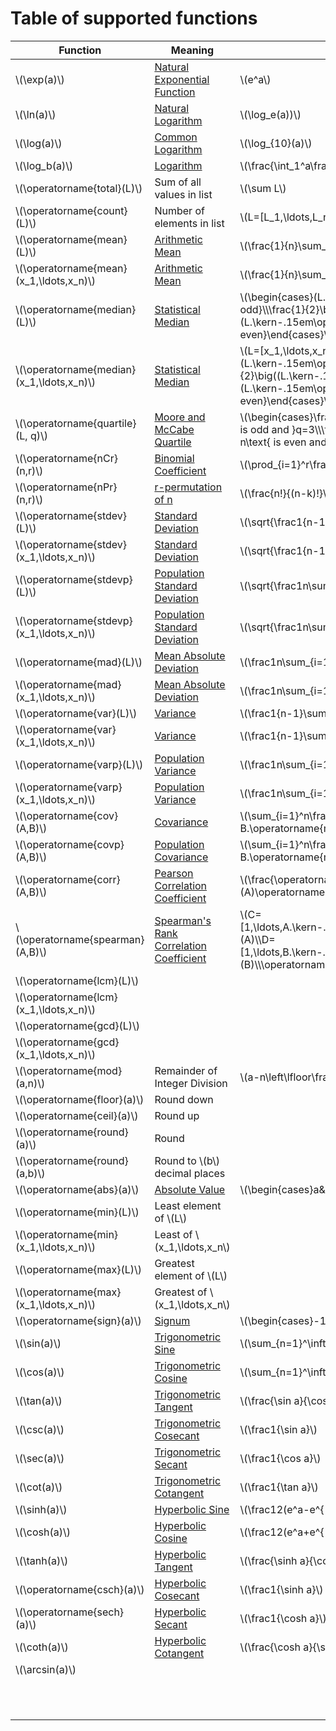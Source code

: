 # Table of supported functions

| Function                                    | Meaning                                   | Equivalent Statement                                                                                                                                                                                                                                                 |
|---------------------------------------------|-------------------------------------------|----------------------------------------------------------------------------------------------------------------------------------------------------------------------------------------------------------------------------------------------------------------------|
| \\(\exp(a)\\)                               | [Natural Exponential Function]            | \\(e^a\\)                                                                                                                                                                                                                                                            |
| \\(\ln(a)\\)                                | [Natural Logarithm]                       | \\(\log_e(a))\\)                                                                                                                                                                                                                                                     |
| \\(\log(a)\\)                               | [Common Logarithm]                        | \\(\log_{10}(a)\\)                                                                                                                                                                                                                                                   |
| \\(\log_b(a)\\)                             | [Logarithm]                               | \\(\frac{\int_1^a\frac1t\text{dt}}{\int_1^b\frac1t\text{dt}}\\)                                                                                                                                                                                                      |
| \\(\operatorname{total}(L)\\)               | Sum of all values in list                 | \\(\sum L\\)                                                                                                                                                                                                                                                         |
| \\(\operatorname{count}(L)\\)               | Number of elements in list                | \\(L=[L_1,\ldots,L_n];n\\)                                                                                                                                                                                                                                           |
| \\(\operatorname{mean}(L)\\)                | [Arithmetic Mean]                         | \\(\frac{1}{n}\sum_{k=1}^nL_k\\)                                                                                                                                                                                                                                     |
| \\(\operatorname{mean}(x_1,\ldots,x_n)\\)   | [Arithmetic Mean]                         | \\(\frac{1}{n}\sum_{k=1}^nx_k\\)                                                                                                                                                                                                                                     |
| \\(\operatorname{median}(L)\\)              | [Statistical Median]                      | \\(\begin{cases}(L.\kern-.15em\operatorname{sort})\_\frac{n+1}{2} & n\text{ is odd}\\\\\frac{1}{2}\big((L.\kern-.15em\operatorname{sort})_\frac{n}{2}+(L.\kern-.15em\operatorname{sort})\_\frac{n+1}{2}\big) & n\text{ is even}\end{cases}\\)                        |
| \\(\operatorname{median}(x_1,\ldots,x_n)\\) | [Statistical Median]                      | \\(L=[x_1,\ldots,x_n];\\\\\begin{cases}(L.\kern-.15em\operatorname{sort})\_\frac{n+1}{2} & n\text{ is odd}\\\\\frac{1}{2}\big((L.\kern-.15em\operatorname{sort})_\frac{n}{2}+(L.\kern-.15em\operatorname{sort})\_\frac{n+1}{2}\big) & n\text{ is even}\end{cases}\\) |
| \\(\operatorname{quartile}(L, q)\\)         | [Moore and McCabe Quartile]               | \\(\begin{cases}\frac{n+1}{4} & n\text{ is odd and }q=1\\\\\frac{3n+3}{4} & n\text{ is odd and }q=3\\\\\frac{n+2}{4} & n\text{ is even and }q=1\\\\\frac{3n+2}{4} & n\text{ is even and }q=3\\\\\end{cases}\\)                                                       |
| \\(\operatorname{nCr}(n,r)\\)               | [Binomial Coefficient]                    | \\(\prod_{i=1}^r\frac{n+1-i}{i}\\)                                                                                                                                                                                                                                   |
| \\(\operatorname{nPr}(n,r)\\)               | [r-permutation of n]                      | \\(\frac{n!}{(n-k)!}\\)                                                                                                                                                                                                                                              |
| \\(\operatorname{stdev}(L)\\)               | [Standard Deviation]                      | \\(\sqrt{\frac1{n-1}\sum_{i=1}^n(L_i-L.\kern-.15em\operatorname{mean})^2}\\)                                                                                                                                                                                         |
| \\(\operatorname{stdev}(x_1,\ldots,x_n)\\)  | [Standard Deviation]                      | \\(\sqrt{\frac1{n-1}\sum_{i=1}^n(x_i-\operatorname{mean}(x_1,\ldots,x_n))^2}\\)                                                                                                                                                                                      |
| \\(\operatorname{stdevp}(L)\\)              | [Population Standard Deviation]           | \\(\sqrt{\frac1n\sum_{i=1}^n(L_i-L.\kern-.15em\operatorname{mean})^2}\\)                                                                                                                                                                                             |
| \\(\operatorname{stdevp}(x_1,\ldots,x_n)\\) | [Population Standard Deviation]           | \\(\sqrt{\frac1n\sum_{i=1}^n(x_i-\operatorname{mean}(x_1,\ldots,x_n))^2}\\)                                                                                                                                                                                          |
| \\(\operatorname{mad}(L)\\)                 | [Mean Absolute Deviation]                 | \\(\frac1n\sum_{i=1}^n\left\|L_i-L.\kern-.15em\operatorname{mean}\right\|\\)                                                                                                                                                                                         |
| \\(\operatorname{mad}(x_1,\ldots,x_n)\\)    | [Mean Absolute Deviation]                 | \\(\frac1n\sum_{i=1}^n\left\|x_i-\operatorname{mean}(x_1,\ldots,x_n)\right\|\\)                                                                                                                                                                                      |
| \\(\operatorname{var}(L)\\)                 | [Variance]                                | \\(\frac1{n-1}\sum_{i=1}^n(L_i-L.\kern-.15em\operatorname{mean})^2\\)                                                                                                                                                                                                |
| \\(\operatorname{var}(x_1,\ldots,x_n)\\)    | [Variance]                                | \\(\frac1{n-1}\sum_{i=1}^n(x_i-\operatorname{mean}(x_1,\ldots,x_n))^2\\)                                                                                                                                                                                             |
| \\(\operatorname{varp}(L)\\)                | [Population Variance]                     | \\(\frac1n\sum_{i=1}^n(L_i-L.\kern-.15em\operatorname{mean})^2\\)                                                                                                                                                                                                    |
| \\(\operatorname{varp}(x_1,\ldots,x_n)\\)   | [Population Variance]                     | \\(\frac1n\sum_{i=1}^n(x_i-\operatorname{mean}(x_1,\ldots,x_n))^2\\)                                                                                                                                                                                                 |
| \\(\operatorname{cov}(A,B)\\)               | [Covariance]                              | \\(\sum_{i=1}^n\frac{(A_i-A.\operatorname{mean})(B_i-B.\operatorname{mean})}{N-1}\\)                                                                                                                                                                                 |
| \\(\operatorname{covp}(A,B)\\)              | [Population Covariance]                   | \\(\sum_{i=1}^n\frac{(A_i-A.\operatorname{mean})(B_i-B.\operatorname{mean})}N\\)                                                                                                                                                                                     |
| \\(\operatorname{corr}(A,B)\\)              | [Pearson Correlation Coefficient]         | \\(\frac{\operatorname{cov}(A,B)}{\operatorname{stdev}(A)\operatorname{stdev}(B)}\\)                                                                                                                                                                                 |
| \\(\operatorname{spearman}(A,B)\\)          | [Spearman's Rank Correlation Coefficient] | \\(C=[1,\ldots,A.\kern-.15em\operatorname{count}].\kern-.15em\operatorname{sort}(A)\\\\D=[1,\ldots,B.\kern-.15em\operatorname{count}].\kern-.15em\operatorname{sort}(B)\\\\\operatorname{corr}(C,D)\\)                                                               |
| \\(\operatorname{lcm}(L)\\)                 |                                           |                                                                                                                                                                                                                                                                      |
| \\(\operatorname{lcm}(x_1,\ldots,x_n)\\)    |                                           |                                                                                                                                                                                                                                                                      |
| \\(\operatorname{gcd}(L)\\)                 |                                           |                                                                                                                                                                                                                                                                      |
| \\(\operatorname{gcd}(x_1,\ldots,x_n)\\)    |                                           |                                                                                                                                                                                                                                                                      |
| \\(\operatorname{mod}(a,n)\\)               | Remainder of Integer Division             | \\(a-n\left\lfloor\frac an\right\rfloor\\)                                                                                                                                                                                                                           |
| \\(\operatorname{floor}(a)\\)               | Round down                                |                                                                                                                                                                                                                                                                      |
| \\(\operatorname{ceil}(a)\\)                | Round up                                  |                                                                                                                                                                                                                                                                      |
| \\(\operatorname{round}(a)\\)               | Round                                     |                                                                                                                                                                                                                                                                      |
| \\(\operatorname{round}(a,b)\\)             | Round to \\(b\\) decimal places           |                                                                                                                                                                                                                                                                      |
| \\(\operatorname{abs}(a)\\)                 | [Absolute Value]                          | \\(\begin{cases}a&a\ge0\\\\-a&a\lt0\end{cases}\\)                                                                                                                                                                                                                    |
| \\(\operatorname{min}(L)\\)                 | Least element of \\(L\\)                  |                                                                                                                                                                                                                                                                      |
| \\(\operatorname{min}(x_1,\ldots,x_n)\\)    | Least of \\(x_1,\ldots,x_n\\)             |                                                                                                                                                                                                                                                                      |
| \\(\operatorname{max}(L)\\)                 | Greatest element of \\(L\\)               |                                                                                                                                                                                                                                                                      |
| \\(\operatorname{max}(x_1,\ldots,x_n)\\)    | Greatest of \\(x_1,\ldots,x_n\\)          |                                                                                                                                                                                                                                                                      |
| \\(\operatorname{sign}(a)\\)                | [Signum]                                  | \\(\begin{cases}-1&a<0\\\\0&a=0\\\\1&a>0\end{cases}\\)                                                                                                                                                                                                               |
| \\(\sin(a)\\)                               | [Trigonometric Sine]                      | \\(\sum_{n=1}^\infty\frac{(-1)^{n-1}}{(2n-1)!}a^{2n-1}\\)                                                                                                                                                                                                            |
| \\(\cos(a)\\)                               | [Trigonometric Cosine]                    | \\(\sum_{n=1}^\infty\frac{(-1)^{n}}{(2n)!}a^{2n}\\)                                                                                                                                                                                                                  |
| \\(\tan(a)\\)                               | [Trigonometric Tangent]                   | \\(\frac{\sin a}{\cos a}\\)                                                                                                                                                                                                                                          |
| \\(\csc(a)\\)                               | [Trigonometric Cosecant]                  | \\(\frac1{\sin a}\\)                                                                                                                                                                                                                                                 |
| \\(\sec(a)\\)                               | [Trigonometric Secant]                    | \\(\frac1{\cos a}\\)                                                                                                                                                                                                                                                 |
| \\(\cot(a)\\)                               | [Trigonometric Cotangent]                 | \\(\frac1{\tan a}\\)                                                                                                                                                                                                                                                 |
| \\(\sinh(a)\\)                              | [Hyperbolic Sine]                         | \\(\frac12(e^a-e^{-a})\\)                                                                                                                                                                                                                                            |
| \\(\cosh(a)\\)                              | [Hyperbolic Cosine]                       | \\(\frac12(e^a+e^{-a})\\)                                                                                                                                                                                                                                            |
| \\(\tanh(a)\\)                              | [Hyperbolic Tangent]                      | \\(\frac{\sinh a}{\cosh a}\\)                                                                                                                                                                                                                                        |
| \\(\operatorname{csch}(a)\\)                | [Hyperbolic Cosecant]                     | \\(\frac1{\sinh a}\\)                                                                                                                                                                                                                                                |
| \\(\operatorname{sech}(a)\\)                | [Hyperbolic Secant]                       | \\(\frac1{\cosh a}\\)                                                                                                                                                                                                                                                |
| \\(\coth(a)\\)                              | [Hyperbolic Cotangent]                    | \\(\frac{\cosh a}{\sinh a}\\)                                                                                                                                                                                                                                        |
| \\(\arcsin(a)\\)                            |                                           |                                                                                                                                                                                                                                                                      |
|                                             |                                           |                                                                                                                                                                                                                                                                      |
|                                             |                                           |                                                                                                                                                                                                                                                                      |
|                                             |                                           |                                                                                                                                                                                                                                                                      |
|                                             |                                           |                                                                                                                                                                                                                                                                      |
|                                             |                                           |                                                                                                                                                                                                                                                                      |
|                                             |                                           |                                                                                                                                                                                                                                                                      |
|                                             |                                           |                                                                                                                                                                                                                                                                      |
|                                             |                                           |                                                                                                                                                                                                                                                                      |
|                                             |                                           |                                                                                                                                                                                                                                                                      |
|                                             |                                           |                                                                                                                                                                                                                                                                      |
|                                             |                                           |                                                                                                                                                                                                                                                                      |

[Natural Exponential Function]: https://en.wikipedia.org/wiki/Exponential_function
[Natural Logarithm]: https://en.wikipedia.org/wiki/Natural_logarithm
[Common Logarithm]: https://en.wikipedia.org/wiki/Common_logarithm
[Logarithm]: https://en.wikipedia.org/wiki/Logarithm
[Arithmetic Mean]: https://mathworld.wolfram.com/Mean.html
[Statistical Median]: https://mathworld.wolfram.com/StatisticalMedian.html
[Moore and McCabe Quartile]: https://mathworld.wolfram.com/Quartile.html
[Binomial Coefficient]: https://en.wikipedia.org/wiki/Binomial_coefficient
[r-permutation of n]: https://en.wikipedia.org/wiki/Permutation#k-permutations_of_n
[Standard Deviation]: https://mathworld.wolfram.com/StandardDeviation.html
[Population Standard Deviation]: https://mathworld.wolfram.com/StandardDeviation.html
[Mean Absolute Deviation]: https://mathworld.wolfram.com/MeanDeviation.html
[Variance]: https://en.wikipedia.org/wiki/Variance
[Population Variance]: https://en.wikipedia.org/wiki/Variance#Population_variance
[Covariance]: https://mathworld.wolfram.com/Covariance.html
[Population Covariance]: https://mathworld.wolfram.com/Covariance.html
[Pearson Correlation Coefficient]: https://en.wikipedia.org/wiki/Pearson_correlation_coefficient
[Spearman's Rank Correlation Coefficient]: https://en.wikipedia.org/wiki/Spearman%27s_rank_correlation_coefficient
[Absolute Value]: https://en.wikipedia.org/wiki/Absolute_value#Real_numbers
[Signum]: https://en.wikipedia.org/wiki/Sign_function#Definition
[Trigonometric Sine]: https://mathworld.wolfram.com/Sine.html
[Trigonometric Cosine]: https://mathworld.wolfram.com/Cosine.html
[Trigonometric Tangent]: https://mathworld.wolfram.com/Tangent.html
[Trigonometric Cosecant]: https://mathworld.wolfram.com/Cosecant.html
[Trigonometric Secant]: https://mathworld.wolfram.com/Secant.html
[Trigonometric Cotangent]: https://mathworld.wolfram.com/Cotangent.html
[Hyperbolic Sine]: https://mathworld.wolfram.com/HyperbolicSine.html
[Hyperbolic Cosine]: https://mathworld.wolfram.com/HyperbolicCosine.html
[Hyperbolic Tangent]: https://mathworld.wolfram.com/HyperbolicTangent.html
[Hyperbolic Cosecant]: https://mathworld.wolfram.com/HyperbolicCosecant.html
[Hyperbolic Secant]: https://mathworld.wolfram.com/HyperbolicSecant.html
[Hyperbolic Cotangent]: https://mathworld.wolfram.com/HyperbolicCotangent.html